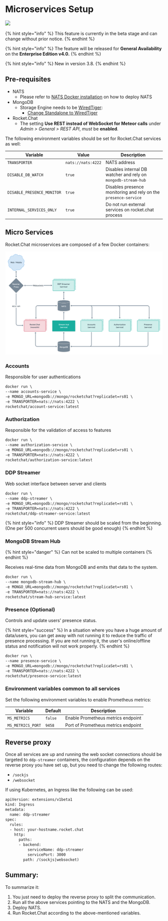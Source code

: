 # Microservices Setup

![](<../../.gitbook/assets/2021-06-10\_22-31-38 (3) (3) (3) (3) (3) (3) (3) (3) (3) (2) (3) (1) (1) (1) (1) (12).jpg>)

{% hint style="info" %}
This feature is currently in the beta stage and can change without prior notice.
{% endhint %}

{% hint style="info" %}
The feature will be released for **General Availability** on the **Enterprise Edition v4.0.**
{% endhint %}

{% hint style="info" %}
New in version 3.8.
{% endhint %}

## Pre-requisites

* NATS
  * Please refer to [NATS Docker installation](https://docs.nats.io/nats-server/nats\_docker) on how to deploy NATS
* MongoDB
  * Storage Engine needs to be [WiredTiger](https://docs.mongodb.com/manual/core/wiredtiger/):
    * [Change Standalone to WiredTiger](https://docs.mongodb.com/manual/tutorial/change-standalone-wiredtiger/)
* Rocket.Chat
  * The setting **Use REST instead of WebSocket for Meteor calls** under _Admin > General > REST API_, _must_ be **enabled**.

The following environment variables should be set for Rocket.Chat services as well:

| Variable                   | Value              | Description                                                     |
| -------------------------- | ------------------ | --------------------------------------------------------------- |
| `TRANSPORTER`              | `nats://nats:4222` | NATS address                                                    |
| `DISABLE_DB_WATCH`         | `true`             | Disables internal DB watcher and rely on `mongodb-stream-hub`   |
| `DISABLE_PRESENCE_MONITOR` | `true`             | Disables presence monitoring and rely on the `presence-service` |
| `INTERNAL_SERVICES_ONLY`   | `true`             | Do not run external services on rocket.chat process             |

## Micro Services

Rocket.Chat microservices are composed of a few Docker containers:

![](<../../.gitbook/assets/Micro services deployment - v0.1@2x (1).png>)

### Accounts

Responsible for user authentications

```
docker run \
--name accounts-service \
-e MONGO_URL=mongodb://mongo/rocketchat?replicaSet=rs01 \
-e TRANSPORTER=nats://nats:4222 \
rocketchat/account-service:latest
```

### Authorization

Responsible for the validation of access to features

```
docker run \
--name authorization-service \
-e MONGO_URL=mongodb://mongo/rocketchat?replicaSet=rs01 \
-e TRANSPORTER=nats://nats:4222 \
rocketchat/authorization-service:latest
```

### DDP Streamer

Web socket interface between server and clients

```
docker run \
--name ddp-streamer \
-e MONGO_URL=mongodb://mongo/rocketchat?replicaSet=rs01 \
-e TRANSPORTER=nats://nats:4222 \
rocketchat/ddp-streamer-service:latest
```

{% hint style="info" %}
DDP Streamer should be scaled from the beginning. (One per 500 concurrent users should be good enough)
{% endhint %}

### MongoDB Stream Hub

{% hint style="danger" %}
Can not be scaled to multiple containers
{% endhint %}

Receives real-time data from MongoDB and emits that data to the system.

```
docker run \
--name mongodb-stream-hub \
-e MONGO_URL=mongodb://mongo/rocketchat?replicaSet=rs01 \
-e TRANSPORTER=nats://nats:4222 \
rocketchat/stream-hub-service:latest
```

### Presence (Optional)

Controls and update users' presence status.

{% hint style="success" %}
In a situation where you have a huge amount of data/users, you can get away with not running it to reduce the traffic of presence processing. If you are not running it, the user's online/offline status and notification will not work properly.
{% endhint %}

```
docker run \
--name presence-service \
-e MONGO_URL=mongodb://mongo/rocketchat?replicaSet=rs01 \
-e TRANSPORTER=nats://nats:4222 \
rocketchat/presence-service:latest
```

### Environment variables common to all services

Set the following environment variables to enable Prometheus metrics:

| Variable          | Default | Description                         |
| ----------------- | ------- | ----------------------------------- |
| `MS_METRICS`      | `false` | Enable Prometheus metrics endpoint  |
| `MS_METRICS_PORT` | `9458`  | Port of Prometheus metrics endpoint |

## Reverse proxy

Once all services are up and running the web socket connections should be targeted to `ddp-streamer` containers, the configuration depends on the reverse proxy you have set up, but you need to change the following routes:

* `/sockjs`
* `/websocket`

If using Kubernetes, an Ingress like the following can be used:

```
apiVersion: extensions/v1beta1
kind: Ingress
metadata:
  name: ddp-streamer
spec:
  rules:
  - host: your-hostname.rocket.chat
    http:
      paths:
      - backend:
          serviceName: ddp-streamer
          servicePort: 3000
        path: /(sockjs|websocket)
```

## Summary:

To summarize it:

1. You just need to deploy the reverse proxy to split the communication.
2. Run all the above services pointing to the NATS and the MongoDB.
3. Deploy NATS.
4. Run Rocket.Chat according to the above-mentioned variables.
